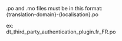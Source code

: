 .po and .mo files must be in this format:  
{translation-domain}-{localisation}.po
 
ex:  
dt_third_party_authentication_plugin.fr_FR.po